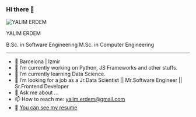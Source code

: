 ### Hi there 👋

![YALIM ERDEM][logo]

[logo]: https://github.com/YlmRdm/YlmRdm/tree/main/assets/yalimErdem.jpg "Logo Title Text 2"

YALIM ERDEM

B.Sc. in Software Engineering
M.Sc. in Computer Engineering

---
- 📍 Barcelona | Izmir
- 🔭 I’m currently working on Python, JS Frameworks and other stuffs.
- 🌱 I’m currently learning Data Science.
- 🤔 I’m looking for a job as a Jr.Data Scientist || Mr.Software Engineer || Sr.Frontend Developer
- 💬 Ask me about ...
- 📫 How to reach me: yalim.erdem@gmail.com
- 📃 [You can see my resume](../blob/master/LICENSE)

